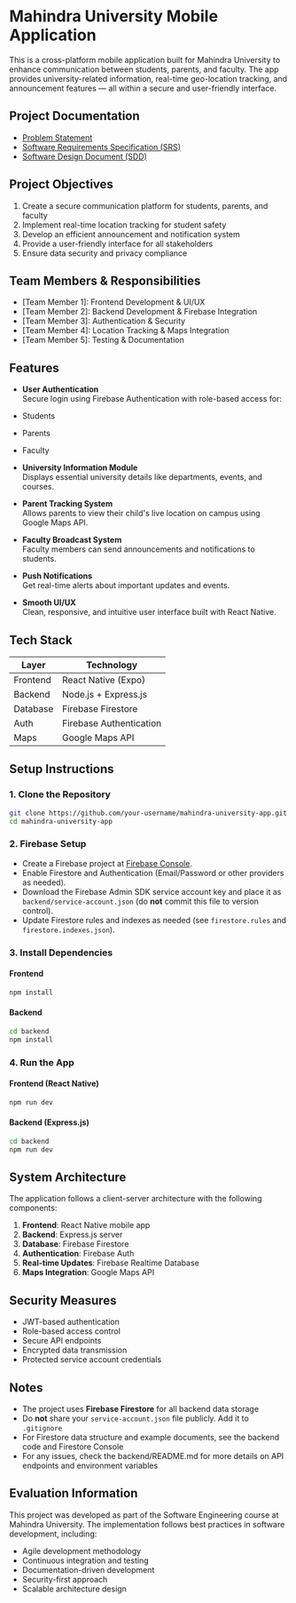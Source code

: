 #  Mahindra University Mobile Application

This is a cross-platform mobile application built for Mahindra University to enhance communication between students, parents, and faculty. The app provides university-related information, real-time geo-location tracking, and announcement features — all within a secure and user-friendly interface.

## Project Documentation
- [Problem Statement](./docs/ProblemStatement.md)
- [Software Requirements Specification (SRS)](./docs/SRS.md)
- [Software Design Document (SDD)](./docs/SDD.md)

## Project Objectives
1. Create a secure communication platform for students, parents, and faculty
2. Implement real-time location tracking for student safety
3. Develop an efficient announcement and notification system
4. Provide a user-friendly interface for all stakeholders
5. Ensure data security and privacy compliance

## Team Members & Responsibilities
- [Team Member 1]: Frontend Development & UI/UX
- [Team Member 2]: Backend Development & Firebase Integration
- [Team Member 3]: Authentication & Security
- [Team Member 4]: Location Tracking & Maps Integration
- [Team Member 5]: Testing & Documentation

## Features

-  **User Authentication**  
  Secure login using Firebase Authentication with role-based access for:
  - Students
  - Parents
  - Faculty

-  **University Information Module**  
  Displays essential university details like departments, events, and courses.

-  **Parent Tracking System**  
  Allows parents to view their child's live location on campus using Google Maps API.

-  **Faculty Broadcast System**  
  Faculty members can send announcements and notifications to students.

-  **Push Notifications**  
  Get real-time alerts about important updates and events.

-  **Smooth UI/UX**  
  Clean, responsive, and intuitive user interface built with React Native.

## Tech Stack

| Layer       | Technology                  |
|-------------|------------------------------|
| Frontend    | React Native (Expo)          |
| Backend     | Node.js + Express.js         |
| Database    | Firebase Firestore           |
| Auth        | Firebase Authentication      |
| Maps        | Google Maps API              |

## Setup Instructions

### 1. Clone the Repository
```bash
git clone https://github.com/your-username/mahindra-university-app.git
cd mahindra-university-app
```

### 2. Firebase Setup
- Create a Firebase project at [Firebase Console](https://console.firebase.google.com/).
- Enable Firestore and Authentication (Email/Password or other providers as needed).
- Download the Firebase Admin SDK service account key and place it as `backend/service-account.json` (do **not** commit this file to version control).
- Update Firestore rules and indexes as needed (see `firestore.rules` and `firestore.indexes.json`).

### 3. Install Dependencies
#### Frontend
```bash
npm install
```
#### Backend
```bash
cd backend
npm install
```

### 4. Run the App
#### Frontend (React Native)
```bash
npm run dev
```
#### Backend (Express.js)
```bash
cd backend
npm run dev
```

## System Architecture
The application follows a client-server architecture with the following components:
1. **Frontend**: React Native mobile app
2. **Backend**: Express.js server
3. **Database**: Firebase Firestore
4. **Authentication**: Firebase Auth
5. **Real-time Updates**: Firebase Realtime Database
6. **Maps Integration**: Google Maps API

## Security Measures
- JWT-based authentication
- Role-based access control
- Secure API endpoints
- Encrypted data transmission
- Protected service account credentials

## Notes
- The project uses **Firebase Firestore** for all backend data storage
- Do **not** share your `service-account.json` file publicly. Add it to `.gitignore`
- For Firestore data structure and example documents, see the backend code and Firestore Console
- For any issues, check the backend/README.md for more details on API endpoints and environment variables

## Evaluation Information
This project was developed as part of the Software Engineering course at Mahindra University. The implementation follows best practices in software development, including:
- Agile development methodology
- Continuous integration and testing
- Documentation-driven development
- Security-first approach
- Scalable architecture design

   